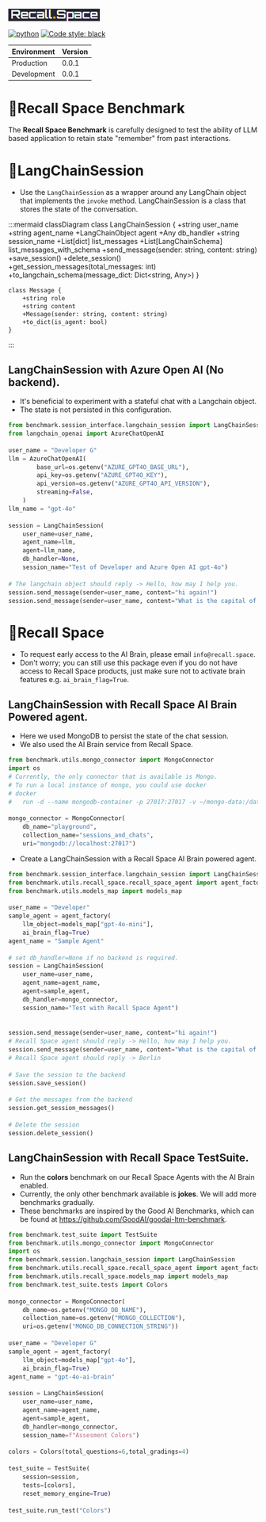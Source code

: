 [![recall_space_logo](logo.png)](https://recall.space/)

[![python](https://img.shields.io/badge/python-3.10-blue)](https://www.python.org/)
[![Code style: black](https://img.shields.io/badge/code%20style-black-000000.svg)](https://github.com/psf/black)

| Environment | Version |
| ----------- | ------- |
| Production  | 0.0.1   |
| Development | 0.0.1   |


# 🧠Recall Space Benchmark

The **Recall Space Benchmark** is carefully designed to test the ability of LLM based application to retain state "remember" from past interactions.


# 💬LangChainSession

+ Use the `LangChainSession` as a wrapper around any LangChain object that implements the `invoke` method. LangChainSession is a class that stores the state of the conversation.

:::mermaid
classDiagram
    class LangChainSession {
        +string user_name
        +string agent_name
        +LangChainObject agent
        +Any db_handler
        +string session_name
        +List[dict] list_messages
        +List[LangChainSchema] list_messages_with_schema
        +send_message(sender: string, content: string)
        +save_session()
        +delete_session()
        +get_session_messages(total_messages: int)
        +to_langchain_schema(message_dict: Dict<string, Any>)
    }

    class Message {
        +string role
        +string content
        +Message(sender: string, content: string)
        +to_dict(is_agent: bool)
    }
:::

## LangChainSession with Azure Open AI (No backend).

+ It's beneficial to experiment with a stateful chat with a Langchain object.
+ The state is not persisted in this configuration.

```python
from benchmark.session_interface.langchain_session import LangChainSession
from langchain_openai import AzureChatOpenAI

user_name = "Developer G"
llm = AzureChatOpenAI(
        base_url=os.getenv("AZURE_GPT4O_BASE_URL"),
        api_key=os.getenv("AZURE_GPT4O_KEY"),
        api_version=os.getenv("AZURE_GPT4O_API_VERSION"),
        streaming=False,
    )
llm_name = "gpt-4o"

session = LangChainSession(
    user_name=user_name, 
    agent_name=llm,
    agent=llm_name,
    db_handler=None,
    session_name="Test of Developer and Azure Open AI gpt-4o")

# The langchain object should reply -> Hello, how may I help you.
session.send_message(sender=user_name, content="hi again!")
session.send_message(sender=user_name, content="What is the capital of Germany?")
```

# 💫Recall Space
+ To request early access to the AI Brain, please email `info@recall.space`.
+ Don't worry; you can still use this package even if you do not have access to Recall Space products, just make
sure not to activate brain features e.g. `ai_brain_flag=True`.

## LangChainSession with Recall Space AI Brain Powered agent.
+ Here we used MongoDB to persist the state of the chat session.
+ We also used the AI Brain service from Recall Space. 

```python
from benchmark.utils.mongo_connector import MongoConnector
import os
# Currently, the only connector that is available is Mongo.
# To run a local instance of mongo, you could use docker
# docker 
#   run -d --name mongodb-container -p 27017:27017 -v ~/mongo-data:/data/db mongo

mongo_connector = MongoConnector(
    db_name="playground",
    collection_name="sessions_and_chats",
    uri="mongodb://localhost:27017")
```

+ Create a LangChainSession with a Recall Space AI Brain powered agent.


```python
from benchmark.session_interface.langchain_session import LangChainSession
from benchmark.utils.recall_space.recall_space_agent import agent_factory
from benchmark.utils.models_map import models_map

user_name = "Developer"
sample_agent = agent_factory(
    llm_object=models_map["gpt-4o-mini"],
    ai_brain_flag=True)
agent_name = "Sample Agent"

# set db_handler=None if no backend is required.
session = LangChainSession(
    user_name=user_name, 
    agent_name=agent_name,
    agent=sample_agent,
    db_handler=mongo_connector,
    session_name="Test with Recall Space Agent")


session.send_message(sender=user_name, content="hi again!")
# Recall Space agent should reply -> Hello, how may I help you.
session.send_message(sender=user_name, content="What is the capital of Germany?")
# Recall Space agent should reply -> Berlin

# Save the session to the backend
session.save_session()

# Get the messages from the backend
session.get_session_messages()

# Delete the session
session.delete_session()
```

## LangChainSession with Recall Space TestSuite.

+ Run the **colors** benchmark on our Recall Space Agents with the AI Brain enabled.
+ Currently, the only other benchmark available is **jokes**. We will add more benchmarks gradually.
+ These benchmarks are inspired by the Good AI Benchmarks, which can be found at https://github.com/GoodAI/goodai-ltm-benchmark.

```python
from benchmark.test_suite import TestSuite
from benchmark.utils.mongo_connector import MongoConnector
import os
from benchmark.session.langchain_session import LangChainSession
from benchmark.utils.recall_space.recall_space_agent import agent_factory
from benchmark.utils.recall_space.models_map import models_map
from benchmark.test_suite.tests import Colors

mongo_connector = MongoConnector(
    db_name=os.getenv("MONGO_DB_NAME"),
    collection_name=os.getenv("MONGO_COLLECTION"),
    uri=os.getenv("MONGO_DB_CONNECTION_STRING"))

user_name = "Developer G"
sample_agent = agent_factory(
    llm_object=models_map["gpt-4o"],
    ai_brain_flag=True)
agent_name = "gpt-4o-ai-brain"

session = LangChainSession(
    user_name=user_name, 
    agent_name=agent_name,
    agent=sample_agent,
    db_handler=mongo_connector,
    session_name=f"Assesment Colors")

colors = Colors(total_questions=6,total_gradings=4)

test_suite = TestSuite(
    session=session, 
    tests=[colors],
    reset_memory_engine=True)

test_suite.run_test("Colors")
```
